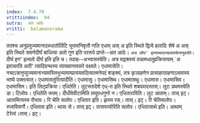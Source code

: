 ```yaml
---
index:  7.4.70
vrittiindex:  94
sutra:  अत आदेः
vritti:  balamanorama 
---
```


ततश्च अनुप्रयुज्यमानादस्धातोर्लिटि भूभावनिवृत्तौ णलि एधाम् अस् अ इति स्थिते द्वित्वे हलादिः शेषे अ अस् इति स्थिते सवर्णदीर्घं बाधित्वा अतो गुण इति पररूपे प्राप्ते--अत आदेः। `अत्र लोप' इत्यस्मादभ्यासस्येत्यनुवर्तते। `दीर्घ इण' इत्यतो दीर्घ इति इति च। तदाह--अभ्यासस्येति। अत्र यद्वक्तव्यं तन्नामधातुप्रक्रियायाम् `अ इवाचरति अती' त्यादिग्रन्थस्य व्याख्यानावसरे वक्ष्यते। एधामासेति। नचाऽत्रानुप्युज्यमानाभ्यामस्तिभूभ्यामाम्प्रत्ययवदित्यात्मनेपदं शङ्क्यं, तत्र कृञ्ग्रहणेन प्रत्याहारग्रहणाऽभावस्य भाष्ये उक्तत्वात्। एधामासतुरित्यादीति। एधामासुः। एधामासिथ। एधामासथुः। एधामास। एधामासिव। एधामासिम। इति लिट्प्रक्रिया। एधितेति। लुटस्तादेशे एध्-त इति स्थिते शबपवादस्तस्। लुटः प्रथमस्येति डा। टिलोपः। एधितेति रूपम्। दीधीवेवीटामिति लघूपधगुणो न। एधिताराविति। लुट आताम्। तास् इट्। आतामित्यस्य रौभावः। रि चेति सलोपः। एधितार इति। झस्य रस्। तास्। इट्। रि चेतिसलोपः। रुत्वविसर्गौ। एधितास इति। थासः से। तास् इट्। तासस्त्योरिति सलोपः। एधितासाथे इति। आथाम् टेरेत्वं।तास्। इट्।


